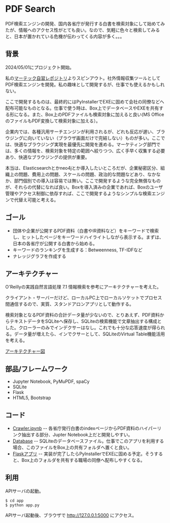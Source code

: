 # PDF Search

PDF検索エンジンの開発、国内各省庁が発行する白書を検索対象にして始めてみたが、情報へのアクセス性がとても良い。なので、気軽に色々と検索してみると、日本が置かれている危機が伝わってくる内容が多く。。。

## 背景

2024/05/01にプロジェクト開始。

私の[マーテック自習レポジトリ](https://github.com/araobp/Learning-MarTech)よりスピンアウト。社外情報収集ツールとしてPDF検索エンジンを開発。私の趣味として開発するが、仕事でも使えるかもしれない。

ここで開発するものは、最終的にはPyInstallerでEXEに固めて会社の同僚などへ配布可能なものとなる。仕事で使う時は、Box上でデータベースやEXEを共有する形になる。また、Box上のPDFファイルも検索対象に加えると良い(MS OfficeのファイルもPDF変換して検索対象に加える）。

企業内では、各種汎用サーチエンジンが利用されるが、どれも反応が遅い、ブラウジングに向いていない（ブラウザ画面だけで完結しない）ものが多い。ここでは、快適なブラウジング実現を最優先に開発を進める。マーケティング部門では、多くの情報を、検索対象を特定の範囲へ絞りつつ、広く手早く収集する必要あり、快適なブラウジングの提供が重要。

本当は、Elasticsearchとかneo4jとか導入したいところだが、企業秘密区分、組織上の問題、費用上の問題、スケールの問題、政治的な問題などあり、なかなか、部門個別での導入は容易では無い。ここで開発するような完全無償なものが、それらの代替になれば良い。Boxを導入済みの企業であれば、Boxのユーザ管理やアクセス制御に依存すれば、ここで開発するようなシンプルな検索エンジンで代替え可能と考える。

## ゴール

- 団体や企業が公開するPDF資料（白書やIR資料など）をキーワードで検索し、ヒットしたページをキーワードハイライトしながら表示する。まずは、日本の各省庁が公開する白書から始める。
- キーワードのランキングを生成する：Betweenness, TF-IDFなど
- ナレッジグラフを作成する

## アーキテクチャー

O'Reillyの実践自然言語処理 7.1 情報検索を参考にアーキテクチャーを考えた。

クライアント・サーバーだけど、ローカルPC上でローカルソケットでプロセス間通信するので、実質、スタンドアロンアプリとして動作する。

検索対象となるPDF資料の合計データ量が少ないので、とりあえず、PDF資料からテキストデータをSQLiteへ保存し、SQLiteの検索機能で文章抽出する構成とした。クローラーのみでインデクサーはなし。これでも十分な応答速度が得られる。データ量が増えたら、インでクサーとして、SQLiteのVirtual Table機能活用を考える。

[アーキテクチャー図](https://docs.google.com/presentation/d/e/2PACX-1vSTcAQs16wdLKj2Ndpa6pm0MrJLDI1DcmLM6ZNvANhVn1qFPvWvD1FXRj9WBLG1m1_55C8bX7csbp_f/pub?start=false&loop=false&delayms=3000)

## 部品/フレームワーク

- Jupyter Notebook, PyMuPDF, spaCy
- SQLite
- Flask
- HTML5, Bootstrap

## コード

- [Crawler.ipynb](Crawler.ipynb) -- 各省庁発行白書のindexページからPDF資料のハイパーリンク抽出する部分、Jupter Notebook上だと開発しやすい。
- [Database](database) -- SQLiteのデータベースファイル。仕事でこのアプリを利用する場合、このファイルをBox上の共有フォルダへ置くと良い。
- [Flaskアプリ](./app) -- 実装が完了したらPyInstallerでEXEに固める予定。そうすると、Box上のフォルダを共有する職場の同僚へ配布しやすくなる。

## 利用

APIサーバの起動。
```
$ cd app
$ python app.py
```

APIサーバ起動後、ブラウザで http://127.0.0.1:5000 にアクセス。
